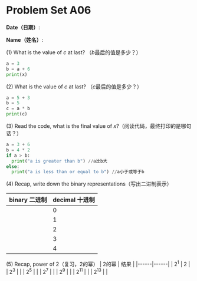 # Problem Set A06

**Date（日期）**:                           

**Name（姓名）**:

(1) What is the value of $c$ at last?  （$b$最后的值是多少？）

```python
a = 3
b = a + 6
print(x)
```

(2) What is the value of $c$ at last?  （$c$最后的值是多少？）

```python
a = 5 + 3
b = 5
c = a * b
print(c)
```




(3) Read the code, what is the final value of $x$?（阅读代码，最终打印的是哪句话？）

```python
a = 3 + 6
b = 4 * 2
if a > b:
  print("a is greater than b") //a比b大
else:
  print("a is less than or equal to b") //a小于或等于b

```

(4) Recap, write down the binary representations（写出二进制表示）

| binary 二进制    |   decimal 十进制   |
|------|------|
|    | 0 |
|    | 1 |
|   | 2 |
|  | 3 |
|  | 4 |

(5) Recap, power of 2（复习，2的幂）
| 2的幂    |   结果        |
|------|------|
| $2^1$   |  2   |
| $2^3$ |      |
| $2^5$ |     |
| $2^7$ |     |
| $2^9$ |     |
| $2^11$ |     |
| $2^13$ |     |

